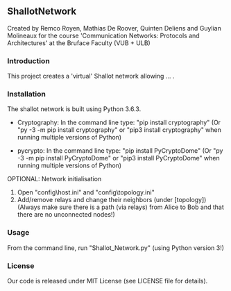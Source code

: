 ## ShallotNetwork
Created by Remco Royen, Mathias De Roover, Quinten Deliens and Guylian Molineaux for the course 'Communication Networks: Protocols and Architectures' at the Bruface Faculty (VUB + ULB)


### Introduction

This project creates a 'virtual' Shallot network allowing ... .

### Installation

The shallot network is built using Python 3.6.3.

 - Cryptography:
In the command line type: "pip install cryptography"
(Or "py -3 -m pip install cryptography" or "pip3 install cryptography" when running multiple versions of Python)

 - pycrypto:
In the command line type: "pip install PyCryptoDome"
(Or "py -3 -m pip install PyCryptoDome"  or "pip3 install PyCryptoDome" when running multiple versions of Python)


OPTIONAL: Network initialisation

1. Open "config\host.ini" and "config\topology.ini"
2. Add/remove relays and change their neighbors (under [topology])
(Always make sure there is a path (via relays) from Alice to Bob and that there are no unconnected nodes!)

### Usage
From the command line, run "Shallot_Network.py" (using Python version 3!)

### License
Our code is released under MIT License (see LICENSE file for details).